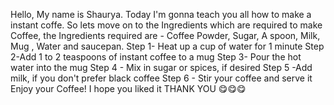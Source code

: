 Hello, My name is Shaurya. Today I'm gonna teach you all how to make a instant coffe. So lets move on to the Ingredients which are required to make Coffee, the Ingredients required are - Coffee Powder, Sugar, A spoon, Milk, Mug , Water and saucepan.
Step 1- Heat up a cup of water  for 1 minute
Step 2-Add 1 to 2 teaspoons of instant coffee to a mug
Step 3- Pour the hot water into the mug
Step 4 - Mix in sugar or spices, if desired
Step 5 -Add milk, if you don't prefer black coffee
Step 6 - Stir your coffee and serve it
Enjoy your Coffee! I hope you liked it
THANK YOU 😋😋😋